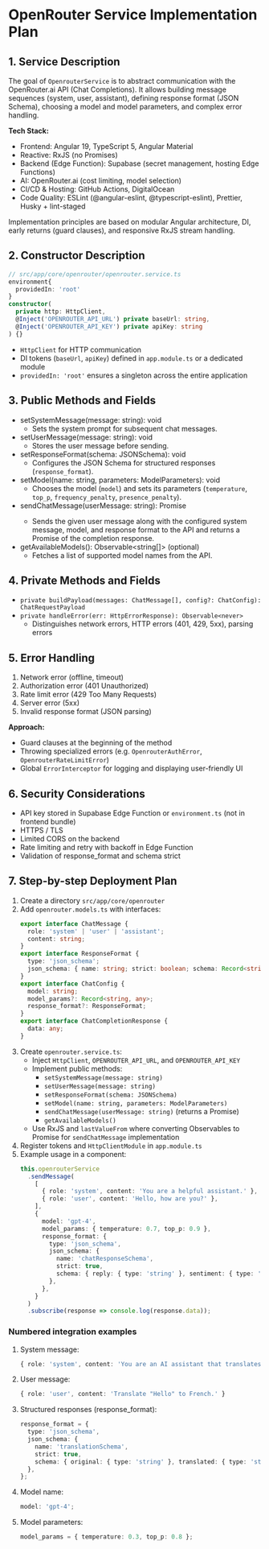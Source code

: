# OpenRouter Service Implementation Plan

## 1. Service Description

The goal of `OpenrouterService` is to abstract communication with the OpenRouter.ai API (Chat Completions). It allows building message sequences (system, user, assistant), defining response format (JSON Schema), choosing a model and model parameters, and complex error handling.

**Tech Stack:**

- Frontend: Angular 19, TypeScript 5, Angular Material
- Reactive: RxJS (no Promises)
- Backend (Edge Function): Supabase (secret management, hosting Edge Functions)
- AI: OpenRouter.ai (cost limiting, model selection)
- CI/CD & Hosting: GitHub Actions, DigitalOcean
- Code Quality: ESLint (@angular-eslint, @typescript-eslint), Prettier, Husky + lint-staged

Implementation principles are based on modular Angular architecture, DI, early returns (guard clauses), and responsive RxJS stream handling.

## 2. Constructor Description

```ts
// src/app/core/openrouter/openrouter.service.ts
environment{
  providedIn: 'root'
}
constructor(
  private http: HttpClient,
  @Inject('OPENROUTER_API_URL') private baseUrl: string,
  @Inject('OPENROUTER_API_KEY') private apiKey: string
) {}
```

- `HttpClient` for HTTP communication
- DI tokens (`baseUrl`, `apiKey`) defined in `app.module.ts` or a dedicated module
- `providedIn: 'root'` ensures a singleton across the entire application

## 3. Public Methods and Fields

- setSystemMessage(message: string): void
  - Sets the system prompt for subsequent chat messages.
- setUserMessage(message: string): void
  - Stores the user message before sending.
- setResponseFormat(schema: JSONSchema): void
  - Configures the JSON Schema for structured responses (`response_format`).
- setModel(name: string, parameters: ModelParameters): void
  - Chooses the model (`model`) and sets its parameters (`temperature`, `top_p`, `frequency_penalty`, `presence_penalty`).
- sendChatMessage(userMessage: string): Promise<ChatCompletionResponse>
  - Sends the given user message along with the configured system message, model, and response format to the API and returns a Promise of the completion response.
- getAvailableModels(): Observable<string[]> (optional)
  - Fetches a list of supported model names from the API.

## 4. Private Methods and Fields

- `private buildPayload(messages: ChatMessage[], config?: ChatConfig): ChatRequestPayload`
- `private handleError(err: HttpErrorResponse): Observable<never>`
  - Distinguishes network errors, HTTP errors (401, 429, 5xx), parsing errors

## 5. Error Handling

1. Network error (offline, timeout)
2. Authorization error (401 Unauthorized)
3. Rate limit error (429 Too Many Requests)
4. Server error (5xx)
5. Invalid response format (JSON parsing)

**Approach:**

- Guard clauses at the beginning of the method
- Throwing specialized errors (e.g. `OpenrouterAuthError`, `OpenrouterRateLimitError`)
- Global `ErrorInterceptor` for logging and displaying user-friendly UI

## 6. Security Considerations

- API key stored in Supabase Edge Function or `environment.ts` (not in frontend bundle)
- HTTPS / TLS
- Limited CORS on the backend
- Rate limiting and retry with backoff in Edge Function
- Validation of response_format and schema strict

## 7. Step-by-step Deployment Plan

1. Create a directory `src/app/core/openrouter`
2. Add `openrouter.models.ts` with interfaces:
   ```ts
   export interface ChatMessage {
     role: 'system' | 'user' | 'assistant';
     content: string;
   }
   export interface ResponseFormat {
     type: 'json_schema';
     json_schema: { name: string; strict: boolean; schema: Record<string, any> };
   }
   export interface ChatConfig {
     model: string;
     model_params?: Record<string, any>;
     response_format?: ResponseFormat;
   }
   export interface ChatCompletionResponse {
     data: any;
   }
   ```
3. Create `openrouter.service.ts`:
   - Inject `HttpClient`, `OPENROUTER_API_URL`, and `OPENROUTER_API_KEY`
   - Implement public methods:
     - `setSystemMessage(message: string)`
     - `setUserMessage(message: string)`
     - `setResponseFormat(schema: JSONSchema)`
     - `setModel(name: string, parameters: ModelParameters)`
     - `sendChatMessage(userMessage: string)` (returns a Promise)
     - `getAvailableModels()`
   - Use RxJS and `lastValueFrom` where converting Observables to Promise for `sendChatMessage` implementation
4. Register tokens and `HttpClientModule` in `app.module.ts`
5. Example usage in a component:
   ```ts
   this.openrouterService
     .sendMessage(
       [
         { role: 'system', content: 'You are a helpful assistant.' },
         { role: 'user', content: 'Hello, how are you?' },
       ],
       {
         model: 'gpt-4',
         model_params: { temperature: 0.7, top_p: 0.9 },
         response_format: {
           type: 'json_schema',
           json_schema: {
             name: 'chatResponseSchema',
             strict: true,
             schema: { reply: { type: 'string' }, sentiment: { type: 'number' } },
           },
         },
       }
     )
     .subscribe(response => console.log(response.data));
   ```

### Numbered integration examples

1. System message:
   ```ts
   { role: 'system', content: 'You are an AI assistant that translates text.' }
   ```
2. User message:
   ```ts
   { role: 'user', content: 'Translate "Hello" to French.' }
   ```
3. Structured responses (response_format):
   ```ts
   response_format = {
     type: 'json_schema',
     json_schema: {
       name: 'translationSchema',
       strict: true,
       schema: { original: { type: 'string' }, translated: { type: 'string' } },
     },
   };
   ```
4. Model name:
   ```ts
   model: 'gpt-4';
   ```
5. Model parameters:
   ```ts
   model_params = { temperature: 0.3, top_p: 0.8 };
   ```
